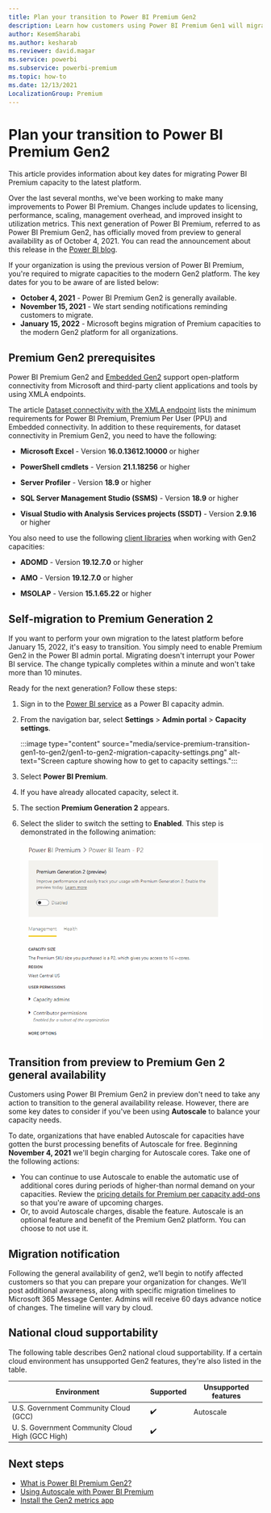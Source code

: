 ```yaml
---
title: Plan your transition to Power BI Premium Gen2
description: Learn how customers using Power BI Premium Gen1 will migrate to Premium Gen2 and key dates to plan for.
author: KesemSharabi
ms.author: kesharab
ms.reviewer: david.magar
ms.service: powerbi
ms.subservice: powerbi-premium
ms.topic: how-to
ms.date: 12/13/2021
LocalizationGroup: Premium
---
```


# Plan your transition to Power BI Premium Gen2

This article provides information about key dates for migrating Power BI Premium capacity to the latest platform.

Over the last several months, we've been working to make many improvements to Power BI Premium. Changes include updates to licensing, performance, scaling, management overhead, and improved insight to utilization metrics. This next generation of Power BI Premium, referred to as Power BI Premium Gen2, has officially moved from preview to general availability as of October 4, 2021. You can read the announcement about this release in the [Power BI blog](https://powerbi.microsoft.com/blog/).

If your organization is using the previous version of Power BI Premium, you're required to migrate capacities to the modern Gen2 platform. The key dates for you to be aware of are listed below:

* **October 4, 2021** - Power BI Premium Gen2 is generally available.
* **November 15, 2021** - We start sending notifications reminding customers to migrate.
* **January 15, 2022** - Microsoft begins migration of Premium capacities to the modern Gen2 platform for all organizations.

## Premium Gen2 prerequisites

Power BI Premium Gen2 and [Embedded Gen2](./../developer/embedded/power-bi-embedded-generation-2.md) support open-platform connectivity from Microsoft and third-party client applications and tools by using XMLA endpoints.

The article [Dataset connectivity with the XMLA endpoint](./../admin/service-premium-connect-tools.md) lists the minimum requirements for Power BI Premium, Premium Per User (PPU) and Embedded connectivity. In addition to these requirements, for dataset connectivity in Premium Gen2, you need to have the following:

* **Microsoft Excel** - Version **16.0.13612.10000** or higher

* **PowerShell cmdlets** - Version **21.1.18256** or higher

* **Server Profiler** - Version **18.9** or higher

* **SQL Server Management Studio (SSMS)** - Version **18.9** or higher

* **Visual Studio with Analysis Services projects (SSDT)** - Version **2.9.16** or higher

You also need to use the following [client libraries](service-premium-connect-tools.md#client-libraries) when working with Gen2 capacities:

* **ADOMD** - Version **19.12.7.0** or higher

* **AMO** - Version **19.12.7.0** or higher

* **MSOLAP** - Version **15.1.65.22** or higher

## Self-migration to Premium Generation 2

If you want to perform your own migration to the latest platform before January 15, 2022, it's easy to transition. You simply need to enable Premium Gen2 in the Power BI admin portal. Migrating doesn't interrupt your Power BI service. The change typically completes within a minute and won't take more than 10 minutes.

Ready for the next generation? Follow these steps:

1. Sign in to the [Power BI service](https://app.powerbi.com) as a Power BI capacity admin.
2. From the navigation bar, select **Settings** > **Admin portal** > **Capacity settings**.

    :::image type="content" source="media/service-premium-transition-gen1-to-gen2/gen1-to-gen2-migration-capacity-settings.png" alt-text="Screen capture showing how to get to capacity settings.":::

3. Select **Power BI Premium**.
4. If you have already allocated capacity, select it.
5. The section **Premium Generation 2** appears.
6. Select the slider to switch the setting to **Enabled**. This step is demonstrated in the following animation:

    ![Enabling Premium Generation 2](media/service-premium-what-is/enable-premium-gen2.gif#lightbox) 

## Transition from preview to Premium Gen 2 general availability

Customers using Power BI Premium Gen2 in preview don't need to take any action to transition to the general availability release. However, there are some key dates to consider if you've been using **Autoscale** to balance your capacity needs.

To date, organizations that have enabled Autoscale for capacities have gotten the burst processing benefits of Autoscale for free. Beginning **November 4, 2021** we'll begin charging for Autoscale cores. Take one of the following actions:

* You can continue to use Autoscale to enable the automatic use of additional cores during periods of higher-than normal demand on your capacities. Review the [pricing details for Premium per capacity add-ons](https://powerbi.microsoft.com/pricing/#premium-add-on-card-autoscale) so that you're aware of upcoming charges.
* Or, to avoid Autoscale charges, disable the feature. Autoscale is an optional feature and benefit of the Premium Gen2 platform. You can choose to not use it.

## Migration notification

Following the general availability of gen2, we’ll begin to notify affected customers so that you can prepare your organization for changes. We’ll post additional awareness, along with specific migration timelines to Microsoft 365 Message Center. Admins will receive 60 days advance notice of changes. The timeline will vary by cloud.

## National cloud supportability

The following table describes Gen2 national cloud supportability. If a certain cloud environment has unsupported Gen2 features, they're also listed in the table.

|Environment |Supported |Unsupported features |
|------------|----------|---------------------|
|U.S. Government Community Cloud (GCC)            |✔️ |Autoscale |
|U. S. Government Community Cloud High (GCC High) |✔️ |          |

## Next steps

* [What is Power BI Premium Gen2?](service-premium-gen2-what-is.md)
* [Using Autoscale with Power BI Premium](service-premium-auto-scale.md)
* [Install the Gen2 metrics app](service-premium-install-gen2-app.md)
